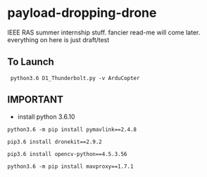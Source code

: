 # payload-dropping-drone
IEEE RAS summer internship stuff. fancier read-me will come later. everything on here is just draft/test

## To Launch
``` python3.6 D1_Thunderbolt.py -v ArduCopter```

## IMPORTANT
- install python 3.6.10
  
```python3.6 -m pip install pymavlink==2.4.8```
 
```pip3.6 install dronekit==2.9.2```

```pip3.6 install opencv-python==4.5.3.56```

```python3.6 -m pip install mavproxy==1.7.1```
